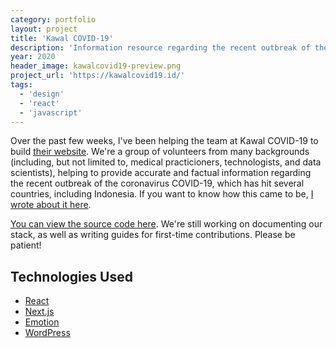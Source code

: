 ```yaml
---
category: portfolio
layout: project
title: 'Kawal COVID-19'
description: 'Information resource regarding the recent outbreak of the coronavirus COVID-19 in Indonesia.'
year: 2020
header_image: kawalcovid19-preview.png
project_url: 'https://kawalcovid19.id/'
tags:
  - 'design'
  - 'react'
  - 'javascript'
---
```


Over the past few weeks, I've been helping the team at Kawal COVID-19 to build [their website](https://kawalcovid19.id/). We're a group of volunteers from many backgrounds (including, but not limited to, medical practicioners, technologists, and data scientists), helping to provide accurate and factual information regarding the recent outbreak of the coronavirus COVID-19, which has hit several countries, including Indonesia. If you want to know how this came to be, [I wrote about it here](/posts/2020/03/07/supercharging-your-nextjs-site-with-getstaticprops-and-getstaticpaths/).

[You can view the source code here](https://gitlab.com/kawalcovid19/kawalcovid19.id). We're still working on documenting our stack, as well as writing guides for first-time contributions. Please be patient!

## Technologies Used

- [React](https://reactjs.org/)
- [Next.js](https://nextjs.org/)
- [Emotion](https://emotion.sh/)
- [WordPress](https://wordpress.org/)
